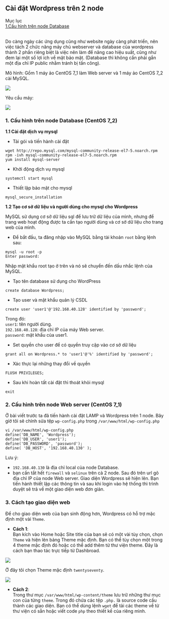 ## Cài đặt Wordpress trên 2 node  
Mục lục  
[1.Cấu hình trên node Database](#1)  
[]()  
[]()  

Do càng ngày các ứng dụng cũng như website ngày càng phát triển, nên việc tách 2 chức năng máy chủ webserver và database của wordpress thành 2 phần riêng biệt là việc nên làm để nâng cao hiệu suất, cũng như đem lại một số lợi ích về mặt bảo mật. (Database thì không cần phải gắn một địa chỉ IP public nhằm tránh bị tấn công).

Mô hình: Gồm 1 máy ảo CentOS 7_1 làm Web server và 1 máy ảo CentOS 7_2 cài MySQL.

<img src="https://i.imgur.com/rH8EjPf.png">   
 
Yêu cầu máy:  

<img src="https://i.imgur.com/D1pqNlL.png">

<a name="1"></a>

### 1. Cấu hình trên node Database (CentOS 7_2)

**1.1 Cài đặt dịch vụ mysql** 

- Tải gói và tiến hành cài đặt
```
wget http://repo.mysql.com/mysql-community-release-el7-5.noarch.rpm
rpm -ivh mysql-community-release-el7-5.noarch.rpm
yum install mysql-server
```
- Khởi động dịch vụ mysql  
```
systemctl start mysql
```  
- Thiết lập bảo mật cho mysql
```
mysql_secure_installation
``` 
**1.2 Tạo cơ sở dữ liệu và người dùng cho mysql cho Wordpress**  

MySQL sử dụng cơ sở dữ liệu sql để lưu trữ dữ liệu của mình, nhưng để trang web hoạt động được ta cần tạo người dùng và cơ sở dữ liệu cho trang web của mình.  
- Để bắt đầu, ta đăng nhập vào MySQL bằng tài khoản `root` bằng lệnh sau: 
```
mysql -u root -p
Enter password:
```
Nhập mật khẩu root tạo ở trên và nó sẽ chuyển đến dấu nhắc lệnh của MySQL.  
- Tạo tên database sử dụng cho WordPress
```
create database Wordpress;
```
- Tạo user và mật khẩu quản lý CSDL  
```
create user 'user1'@'192.168.40.128' identified by 'password';
```
Trong đó:  
`user1`: tên người dùng.  
`192.168.40.128`: địa chỉ IP của máy Web server.  
`password`: mật khẩu của user1.  
- Set quyền cho user để có quyền truy cập vào cơ sở dữ liệu 
```
grant all on Wordpress.* to 'user1'@'%' identified by 'password';
```
- Xác thực lại những thay đổi về quyền  
```
FLUSH PRIVILEGES;
```
- Sau khi hoàn tất cài đặt thì thoát khỏi mysql 
```
exit 
```  
<a name="2"></a>

### 2. Cấu hình trên node Web server (CentOS 7_1)  
Ở bài viết trước ta đã tiến hành cài đặt LAMP và Wordpress trên 1 node. Bây giờ tôi sẽ chỉnh sửa tệp `wp-config.php` trong `/var/www/html/wp-config.php`  
```
vi /var/www/html/wp-config.php
define('DB_NAME', 'Wordpress');  
define('DB_USER', 'user1');  
define('DB_PASSWORD', 'password');  
define( 'DB_HOST', '192.168.40.130' );  
```  
Lưu ý:  
- `192.168.40.130` là địa chỉ local của node Database.   
- bạn cần tắt hết `firewall` và `selinux` trên cả 2 node. Sau đó trên url gõ địa chỉ IP của node Web server. Giao diện Wordpress sẽ hiện lên. Bạn tiến hành thiết lập các thông tin và sau khi login vào hệ thống thì trình duyệt sẽ trả về một giao diện web đơn giản.  

<a name="3"></a>

### 3. Cách tạo giao diện web
  
   Để cho giao diện web của bạn sinh động hơn, Wordpress có hỗ trợ mặc định một vài `Theme`. 
- **Cách 1**:   
Bạn kích vào Home hoặc Site title của bạn sẽ có một vài tùy chọn, chọn `Theme` và hiện lên bảng Theme mặc định. Bạn có thể tùy chọn một trong 4 theme mặc định đó hoặc có thể add thêm từ thư viện theme. Đây là cách bạn thao tác trực tiếp từ Dashbroad.

<img src="https://i.imgur.com/V01VfLn.png">  

Ở đây tôi chọn Theme mặc định `twentyseventy`.  

<img src="https://i.imgur.com/NlrU6DY.png">

- **Cách 2**:   
Trong thư mục `/var/www/html/wp-content/theme` lưu trữ những thư mục con của từng `theme`. Trong đó chứa các tệp `.php.` là source code cấu thành các giao diện. Bạn có thể dùng lệnh `wget` để tải các theme về từ thư viện có sẵn hoặc viết code `php` theo thiết kế của riêng mình.  
